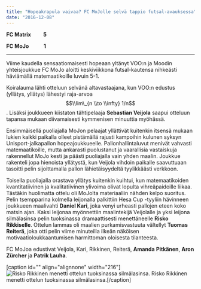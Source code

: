 ```yaml
---
title: "Hopeakrapula vaivaa? FC MoJolle selvä tappio futsal-avauksessa"
date: "2016-12-08"
---
```


**FC Matrix          5**

**FC MoJo            1**

* * *

Viime kaudella sensaatiomaisesti hopeaan yltänyt VOO:n ja Moodin yhteisjoukkue FC MoJo aloitti keskiviikkona futsal-kautensa nihkeästi häviämällä matemaatikoille luvuin 5-1.

Koiralauma lähti otteluun selvänä altavastaajana, kun VOO:n edustus (yllätys, yllätys) lähestyi raja-arvoa $$\\lim\_{n \\to \\infty} 1/n$$. Lisäksi joukkueen kiistaton tähtipelaaja **Sebastian Veijola** saapui otteluun tapansa mukaan diivamaisesti kymmenisen minuuttia myöhässä.

Ensimmäisellä puoliajalla MoJon pelaajat yllättivät kuitenkin itsensä mukaan lukien kaikki paikalla olleet pistämällä rajusti kampoihin kulunen syksyn Unisport-jalkapallon hopeajoukkueelle. Pallonhallintaluvut menivät vahvasti matemaatikoille, mutta ankarasti puolustanut ja vaarallisia vastaiskuja rakennellut MoJo kesti ja päästi puoliajalla vain yhden maalin. Joukkue rakenteli jopa hienoista yllätystä, kun Veijola vihdoin paikalle saavuttuaan tasoitti pelin sijoittamalla pallon lähietäisyydeltä tyylikkäästi verkkoon.

Toisella puoliajalla orastava yllätys kuitenkin kuihtui, kun matemaatikoiden kvantitatiivinen ja kvalitatiivinen ylivoima olivat lopulta vihreäpaidoille liikaa. Tästäkin huolimatta ottelu oli MoJolta materiaaliin nähden kelpo suoritus. Pelin tsempparina kolmella leijonalla palkittiin Hesa Cup -tyyliin hävinneen joukkueen maalivahti **Daniel Kari**, joka venyi urheasti pallojen eteen koko matsin ajan. Kaksi leijonaa myönnettiin maalintekijä Veijolalle ja yksi leijona silmälasinsa pelin tuoksinassa dramaattisesti menettäneelle **Risko Rikkiselle**. Ottelun lammas oli maalien purkamisvastuuta vältellyt **Tuomas Reiterä**, joka otti pelin viime minuteilla ilkeän näköisen motivaatioloukkaantumisen harmittoman oloisesta tilanteesta.

FC MoJoa edustivat Veijola, Kari, Rikkinen, Reiterä, **Amanda** **Pitkänen**, **Aron** **Zürcher** ja **Patrik Lauha**.

\[caption id="" align="alignnone" width="216"\]![Risko Rikkinen menetti ottelun tuoksinassa silmälasinsa.](http://gdurl.com/SFeO) Risko Rikkinen menetti ottelun tuoksinassa silmälasinsa.\[/caption\]
